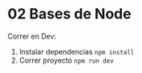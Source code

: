 # 02 Bases de Node

Correr en Dev:

1. Instalar dependencias `npm install`
2. Correr proyecto `npm run dev`
